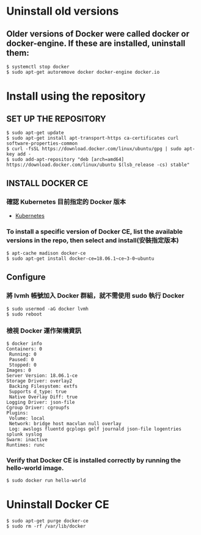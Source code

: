 # Uninstall old versions
## Older versions of Docker were called docker or docker-engine. If these are installed, uninstall them:
    $ systemctl stop docker
    $ sudo apt-get autoremove docker docker-engine docker.io

# Install using the repository
## SET UP THE REPOSITORY
    $ sudo apt-get update
    $ sudo apt-get install apt-transport-https ca-certificates curl software-properties-common
    $ curl -fsSL https://download.docker.com/linux/ubuntu/gpg | sudo apt-key add -
    $ sudo add-apt-repository "deb [arch=amd64] https://download.docker.com/linux/ubuntu $(lsb_release -cs) stable"

## INSTALL DOCKER CE
### 確認 Kubernetes 目前指定的 Docker 版本
- [Kubernetes](https://github.com/kubernetes/kubernetes/blob/master/cmd/kubeadm/app/util/system/docker_validator.go#L41)

### To install a specific version of Docker CE, list the available versions in the repo, then select and install(安裝指定版本)
    $ apt-cache madison docker-ce
    $ sudo apt-get install docker-ce=18.06.1~ce~3-0~ubuntu

## Configure
### 將 lvmh 帳號加入 Docker 群組，就不需使用 sudo 執行 Docker
    $ sudo usermod -aG docker lvmh
    $ sudo reboot

### 檢視 Docker 運作架構資訊
    $ docker info
    Containers: 0
     Running: 0
     Paused: 0
     Stopped: 0
    Images: 0
    Server Version: 18.06.1-ce
    Storage Driver: overlay2
     Backing Filesystem: extfs
     Supports d_type: true
     Native Overlay Diff: true
    Logging Driver: json-file
    Cgroup Driver: cgroupfs
    Plugins:
     Volume: local
     Network: bridge host macvlan null overlay
     Log: awslogs fluentd gcplogs gelf journald json-file logentries splunk syslog
    Swarm: inactive
    Runtimes: runc

### Verify that Docker CE is installed correctly by running the hello-world image.
    $ sudo docker run hello-world

# Uninstall Docker CE
    $ sudo apt-get purge docker-ce
    $ sudo rm -rf /var/lib/docker